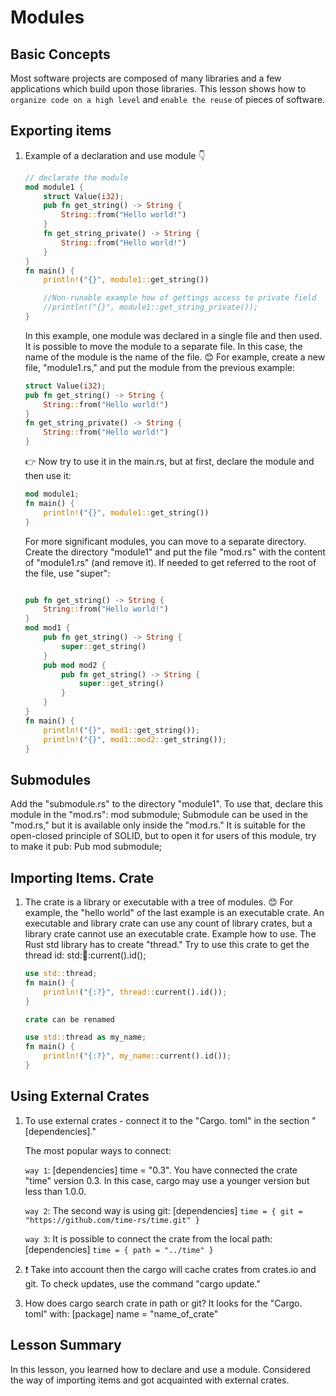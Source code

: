 # Modules 

## Basic Concepts

Most software projects are composed of many libraries and a few applications which build upon those libraries. This lesson shows how to `organize code on a high level` and `enable the reuse` of pieces of software.

## Exporting items 

1. Example of a declaration and use module 👇

    ```rust 
    // declarate the module
    mod module1 {
        struct Value(i32);
        pub fn get_string() -> String {
            String::from("Hello world!")
        }
        fn get_string_private() -> String {
            String::from("Hello world!")
        }
    }
    fn main() {
        println!("{}", module1::get_string())

        //Non-runable example how of gettings access to private field
        //println!("{}", module1::get_string_private());
    }
    ```

    In this example, one module was declared in a single file and then used. It is possible to move the module to a separate file. In this case, the name of the module is the name of the file. 😊 For example, create a new file, "module1.rs," and put the module from the previous example:

    ```rust 
    struct Value(i32);
    pub fn get_string() -> String {
        String::from("Hello world!")
    }
    fn get_string_private() -> String {
        String::from("Hello world!")
    }
    ```

    👉 Now try to use it in the main.rs, but at first, declare the module and then use it:

    ```rust
    mod module1;
    fn main() {
        println!("{}", module1::get_string())
    }
    ```

    For more significant modules, you can move to a separate directory. Create the directory "module1" and put the file "mod.rs" with the content of "module1.rs" (and remove it). If needed to get referred to the root of the file, use "super":

    ```rust 

    pub fn get_string() -> String {
        String::from("Hello world!")
    }
    mod mod1 {
        pub fn get_string() -> String {
            super::get_string()
        }
        pub mod mod2 {
            pub fn get_string() -> String {
                super::get_string()
            }
        }
    }
    fn main() {
        println!("{}", mod1::get_string());
        println!("{}", mod1::mod2::get_string());
    }

## Submodules 

Add the "submodule.rs" to the directory "module1". To use that, declare this module in the "mod.rs": mod submodule; Submodule can be used in the "mod.rs," but it is available only inside the "mod.rs." It is suitable for the open-closed principle of SOLID, but to open it for users of this module, try to make it pub: Pub mod submodule;

## Importing Items. Crate 

1. The crate is a library or executable with a tree of modules. 😊 For example, the "hello world" of the last example is an executable crate. An executable and library crate can use any count of library crates, but a library crate cannot use an executable crate. Example how to use. The Rust std library has to create "thread." Try to use this crate to get the thread id: std::thread::current().id();

    ```rust 
    use std::thread;
    fn main() {
        println!("{:?}", thread::current().id());
    }

    crate can be renamed 

    use std::thread as my_name;
    fn main() {
        println!("{:?}", my_name::current().id());
    }

## Using External Crates 

1. To use external crates - connect it to the "Cargo. toml" in the section "[dependencies]."

    The most popular ways to connect:

    `way 1`: [dependencies] time = "0.3". You have connected the crate "time" version 0.3. In this case, cargo may use a younger version but less than 1.0.0.

    `way 2`: The second way is using git: [dependencies]
    `time = { git = "https://github.com/time-rs/time.git" }`

    `way 3`: It is possible to connect the crate from the local path: [dependencies]
    `time = { path = "../time" }`

2. ❗️ Take into account then the cargo will cache crates from crates.io and git. To check updates, use the command "cargo update."

3. How does cargo search crate in path or git? It looks for the "Cargo. toml" with: [package] name = "name_of_crate"

## Lesson Summary 

In this lesson, you learned how to declare and use a module. Considered the way of importing items and got acquainted with external crates.